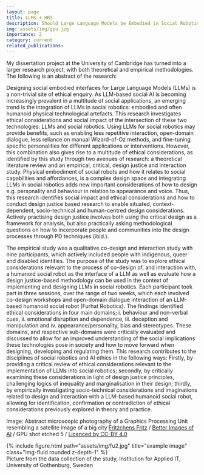 ```yaml
---
layout: page
title: LLMs + HRI 
description: Should Large Language Models be Embodied in Social Robotics? Identifying Ethical Considerations and Social Impact through a Design Justice Approach
img: assets/img/gpu.jpg
importance: 2
category: current
related_publications: 
---
```


My dissertation project at the University of Cambridge has turned into a larger research project, with both theoretical and empirical methodologies. The following is an abstract of the research:

Designing social embodied interfaces for Large Language Models (LLMs) is a non-trivial site of ethical enquiry. As LLM-based social AI is becoming increasingly prevalent in a multitude of social applications, an emerging trend is the integration of LLMs in social robotics: embodied and often humanoid physical technological artefacts. This research investigates ethical considerations and social impact of the intersection of these two technologies: LLMs and social robotics. Using LLMs for social robotics may provide benefits, such as enabling less repetitive interaction, open-domain dialogue, less reliance on manual Wizard-of-Oz methods, and fine-tuning specific personalities for different applications or interventions. However, this combination also gives rise to a multitude of ethical considerations, as identified by this study through two avenues of research: a theoretical literature review and an empirical, critical, design justice and interaction study. Physical embodiment of social robots and how it relates to social capabilities and affordances, is a complex design space and integrating LLMs in social robotics adds new important considerations of how to design e.g. personality and behaviour in relation to appearance and voice. Thus, this research identifies social impact and ethical considerations and how to conduct design justice based research to enable situated, context-dependent, socio-technical and human-centred design considerations. Actively practising design justice involves both using the critical design as a framework for analysis, but also practically asking methodological questions on how to incorporate people and communities into the design processes through PD techniques (ibid.). 

The empirical study was a qualitative co-design and interaction study with nine participants, which actively included people with indigenous, queer and disabled identities. The purpose of the study was to explore ethical considerations relevant to the process of co-design of, and interaction with, a humanoid social robot as the interface of a LLM as well as evaluate how a design justice-based methodology can be used in the context of implementing and designing LLMs in social robotics. Each participant took part in three sessions, over the range of two weeks, which each involved co-design workshops and open-domain dialogue interaction of an LLM-based humanoid social robot (Furhat Robotics). The findings identified ethical considerations in four main domains; i. behaviour and non-verbal cues, ii. emotional disruption and dependence, iii. deception and manipulation and iv. appearance/personality, bias and stereotypes. These domains, and respective sub-domains were critically evaluated and discussed to allow for an improved understanding of the social implications these technologies pose in society and how to move forward when designing, developing and regulating them. This research contributes to the disciplines of social robotics and AI ethics in the following ways: Firstly, by providing a critical review of ethical considerations relevant to the implementation of LLMs into social robotics; secondly, by critically examining these considerations in light of design justice principles, challenging logics of inequality and marginalisation in their design; thirdly, by empirically investigating socio-technical considerations and imaginations related to design and interaction with a LLM-based humanoid social robot, allowing for identification, confirmation or contradiction of ethical considerations previously explored in theory and practice.

Image: Abstract microscopic photography of a Graphics Processing Unit resembling a satellite image of a big city <span><a href="https://www.flickr.com/photos/130561288@N04/">Fritzchens Fritz</a> / <a href="https://www.betterimagesofai.org">Better Images of AI</a> / GPU shot etched 5 / <a href="https://creativecommons.org/licenses/by/4.0/">Licenced by CC-BY 4.0</a></span>


<div class="row">
    <div class="col-sm mt-3 mt-md-0">
        {% include figure.html path="assets/img/fu2.jpg" title="example image" class="img-fluid rounded z-depth-1" %}
    </div>
</div>
<div class="caption">
    Picture from the data collection of the study, Institution for Applied IT, University of Gothenburg, Sweden
</div>


